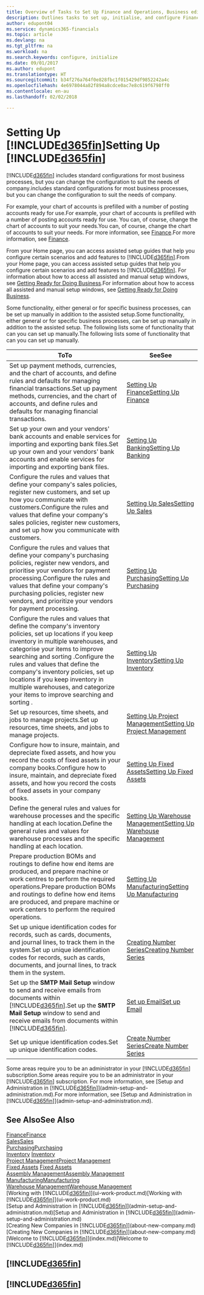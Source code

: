 ```yaml
---
title: Overview of Tasks to Set Up Finance and Operations, Business edition | Microsoft Docs
description: Outlines tasks to set up, initialise, and configure Finance and Operations, Business edition to suit your needs.
author: edupont04
ms.service: dynamics365-financials
ms.topic: article
ms.devlang: na
ms.tgt_pltfrm: na
ms.workload: na
ms.search.keywords: configure, initialize
ms.date: 09/01/2017
ms.author: edupont
ms.translationtype: HT
ms.sourcegitcommit: b34f276a764f0e828fbc1f015429df9852242a4c
ms.openlocfilehash: 4e6978044a82f894a8cdce0ac7e8c619f6798ff0
ms.contentlocale: en-au
ms.lasthandoff: 02/02/2018

---
```

# <a name="setting-up-included365finincludesd365finmdmd"></a><span data-ttu-id="4bf1d-103">Setting Up [!INCLUDE[d365fin](includes/d365fin_md.md)]</span><span class="sxs-lookup"><span data-stu-id="4bf1d-103">Setting Up [!INCLUDE[d365fin](includes/d365fin_md.md)]</span></span>
[!INCLUDE[d365fin](includes/d365fin_md.md)] <span data-ttu-id="4bf1d-104"> includes standard configurations for most business processes, but you can change the configuration to suit the needs of company.</span><span class="sxs-lookup"><span data-stu-id="4bf1d-104">includes standard configurations for most business processes, but you can change the configuration to suit the needs of company.</span></span>

<span data-ttu-id="4bf1d-105">For example, your chart of accounts is prefilled with a number of posting accounts ready for use.</span><span class="sxs-lookup"><span data-stu-id="4bf1d-105">For example, your chart of accounts is prefilled with a number of posting accounts ready for use.</span></span> <span data-ttu-id="4bf1d-106">You can, of course, change the chart of accounts to suit your needs.</span><span class="sxs-lookup"><span data-stu-id="4bf1d-106">You can, of course, change the chart of accounts to suit your needs.</span></span> <span data-ttu-id="4bf1d-107">For more information, see [Finance](finance.md).</span><span class="sxs-lookup"><span data-stu-id="4bf1d-107">For more information, see [Finance](finance.md).</span></span>

<span data-ttu-id="4bf1d-108">From your Home page, you can access assisted setup guides that help you configure certain scenarios and add features to [!INCLUDE[d365fin](includes/d365fin_md.md)].</span><span class="sxs-lookup"><span data-stu-id="4bf1d-108">From your Home page, you can access assisted setup guides that help you configure certain scenarios and add features to [!INCLUDE[d365fin](includes/d365fin_md.md)].</span></span> <span data-ttu-id="4bf1d-109">For information about how to access all assisted and manual setup windows, see [Getting Ready for Doing Business](ui-get-ready-business.md).</span><span class="sxs-lookup"><span data-stu-id="4bf1d-109">For information about how to access all assisted and manual setup windows, see [Getting Ready for Doing Business](ui-get-ready-business.md).</span></span>

<span data-ttu-id="4bf1d-110">Some functionality, either general or for specific business processes, can be set up manually in addition to the assisted setup.</span><span class="sxs-lookup"><span data-stu-id="4bf1d-110">Some functionality, either general or for specific business processes, can be set up manually in addition to the assisted setup.</span></span> <span data-ttu-id="4bf1d-111">The following lists some of functionality that can you can set up manually.</span><span class="sxs-lookup"><span data-stu-id="4bf1d-111">The following lists some of functionality that can you can set up manually.</span></span>

| <span data-ttu-id="4bf1d-112">To</span><span class="sxs-lookup"><span data-stu-id="4bf1d-112">To</span></span> | <span data-ttu-id="4bf1d-113">See</span><span class="sxs-lookup"><span data-stu-id="4bf1d-113">See</span></span> |
| --- | --- |
| <span data-ttu-id="4bf1d-114">Set up payment methods, currencies, and the chart of accounts, and define rules and defaults for managing financial transactions.</span><span class="sxs-lookup"><span data-stu-id="4bf1d-114">Set up payment methods, currencies, and the chart of accounts, and define rules and defaults for managing financial transactions.</span></span> |[<span data-ttu-id="4bf1d-115">Setting Up Finance</span><span class="sxs-lookup"><span data-stu-id="4bf1d-115">Setting Up Finance</span></span>](finance-setup-finance.md) |
| <span data-ttu-id="4bf1d-116">Set up your own and your vendors' bank accounts and enable services for importing and exporting bank files.</span><span class="sxs-lookup"><span data-stu-id="4bf1d-116">Set up your own and your vendors' bank accounts and enable services for importing and exporting bank files.</span></span> |[<span data-ttu-id="4bf1d-117">Setting Up Banking</span><span class="sxs-lookup"><span data-stu-id="4bf1d-117">Setting Up Banking</span></span>](bank-setup-banking.md) |
| <span data-ttu-id="4bf1d-118">Configure the rules and values that define your company's sales policies, register new customers, and set up how you communicate with customers.</span><span class="sxs-lookup"><span data-stu-id="4bf1d-118">Configure the rules and values that define your company's sales policies, register new customers, and set up how you communicate with customers.</span></span> |[<span data-ttu-id="4bf1d-119">Setting Up Sales</span><span class="sxs-lookup"><span data-stu-id="4bf1d-119">Setting Up Sales</span></span>](sales-setup-sales.md) |
| <span data-ttu-id="4bf1d-120">Configure the rules and values that define your company's purchasing policies, register new vendors, and prioritise your vendors for payment processing.</span><span class="sxs-lookup"><span data-stu-id="4bf1d-120">Configure the rules and values that define your company's purchasing policies, register new vendors, and prioritize your vendors for payment processing.</span></span> |[<span data-ttu-id="4bf1d-121">Setting Up Purchasing</span><span class="sxs-lookup"><span data-stu-id="4bf1d-121">Setting Up Purchasing</span></span>](purchasing-setup-purchasing.md) |
| <span data-ttu-id="4bf1d-122">Configure the rules and values that define the company's inventory policies, set up locations if you keep inventory in multiple warehouses, and categorise your items to improve searching and sorting .</span><span class="sxs-lookup"><span data-stu-id="4bf1d-122">Configure the rules and values that define the company's inventory policies, set up locations if you keep inventory in multiple warehouses, and categorize your items to improve searching and sorting .</span></span> |[<span data-ttu-id="4bf1d-123">Setting Up Inventory</span><span class="sxs-lookup"><span data-stu-id="4bf1d-123">Setting Up Inventory</span></span>](inventory-setup-inventory.md) |
| <span data-ttu-id="4bf1d-124">Set up resources, time sheets, and jobs to manage projects.</span><span class="sxs-lookup"><span data-stu-id="4bf1d-124">Set up resources, time sheets, and jobs to manage projects.</span></span> |[<span data-ttu-id="4bf1d-125">Setting Up Project Management</span><span class="sxs-lookup"><span data-stu-id="4bf1d-125">Setting Up Project Management</span></span>](projects-setup-projects.md) |
| <span data-ttu-id="4bf1d-126">Configure how to insure, maintain, and depreciate fixed assets, and how you record the costs of fixed assets in your company books.</span><span class="sxs-lookup"><span data-stu-id="4bf1d-126">Configure how to insure, maintain, and depreciate fixed assets, and how you record the costs of fixed assets in your company books.</span></span> |[<span data-ttu-id="4bf1d-127">Setting Up Fixed Assets</span><span class="sxs-lookup"><span data-stu-id="4bf1d-127">Setting Up Fixed Assets</span></span>](fa-setup.md) |
|<span data-ttu-id="4bf1d-128">Define the general rules and values for warehouse processes and the specific handling at each location.</span><span class="sxs-lookup"><span data-stu-id="4bf1d-128">Define the general rules and values for warehouse processes and the specific handling at each location.</span></span>|[<span data-ttu-id="4bf1d-129">Setting Up Warehouse Management</span><span class="sxs-lookup"><span data-stu-id="4bf1d-129">Setting Up Warehouse Management</span></span>](warehouse-setup-warehouse.md)|
|<span data-ttu-id="4bf1d-130">Prepare production BOMs and routings to define how end items are produced, and prepare machine or work centres to perform the required operations.</span><span class="sxs-lookup"><span data-stu-id="4bf1d-130">Prepare production BOMs and routings to define how end items are produced, and prepare machine or work centers to perform the required operations.</span></span>|[<span data-ttu-id="4bf1d-131">Setting Up Manufacturing</span><span class="sxs-lookup"><span data-stu-id="4bf1d-131">Setting Up Manufacturing</span></span>](production-configure-production-processes.md)|
| <span data-ttu-id="4bf1d-132">Set up unique identification codes for records, such as cards, documents, and journal lines, to track them in the system.</span><span class="sxs-lookup"><span data-stu-id="4bf1d-132">Set up unique identification codes for records, such as cards, documents, and journal lines, to track them in the system.</span></span> |[<span data-ttu-id="4bf1d-133">Creating Number Series</span><span class="sxs-lookup"><span data-stu-id="4bf1d-133">Creating Number Series</span></span>](ui-create-number-series.md) |
| <span data-ttu-id="4bf1d-134">Set up the **SMTP Mail Setup** window to send and receive emails from documents within [!INCLUDE[d365fin](includes/d365fin_md.md)].</span><span class="sxs-lookup"><span data-stu-id="4bf1d-134">Set up the **SMTP Mail Setup** window to send and receive emails from documents within [!INCLUDE[d365fin](includes/d365fin_md.md)].</span></span> |[<span data-ttu-id="4bf1d-135">Set up Email</span><span class="sxs-lookup"><span data-stu-id="4bf1d-135">Set up Email</span></span>](madeira-how-setup-email.md) |
| <span data-ttu-id="4bf1d-136">Set up unique identification codes.</span><span class="sxs-lookup"><span data-stu-id="4bf1d-136">Set up unique identification codes.</span></span> |[<span data-ttu-id="4bf1d-137">Create Number Series</span><span class="sxs-lookup"><span data-stu-id="4bf1d-137">Create Number Series</span></span>](ui-create-number-series.md) |

<span data-ttu-id="4bf1d-138">Some areas require you to be an administrator in your [!INCLUDE[d365fin](includes/d365fin_md.md)] subscription.</span><span class="sxs-lookup"><span data-stu-id="4bf1d-138">Some areas require you to be an administrator in your [!INCLUDE[d365fin](includes/d365fin_md.md)] subscription.</span></span> <span data-ttu-id="4bf1d-139">For more information, see [Setup and Administration in [!INCLUDE[d365fin](includes/d365fin_md.md)]](admin-setup-and-administration.md).</span><span class="sxs-lookup"><span data-stu-id="4bf1d-139">For more information, see [Setup and Administration in [!INCLUDE[d365fin](includes/d365fin_md.md)]](admin-setup-and-administration.md).</span></span>  

## <a name="see-also"></a><span data-ttu-id="4bf1d-140">See Also</span><span class="sxs-lookup"><span data-stu-id="4bf1d-140">See Also</span></span>
[<span data-ttu-id="4bf1d-141">Finance</span><span class="sxs-lookup"><span data-stu-id="4bf1d-141">Finance</span></span>](finance.md)  
[<span data-ttu-id="4bf1d-142">Sales</span><span class="sxs-lookup"><span data-stu-id="4bf1d-142">Sales</span></span>](sales-manage-sales.md)  
[<span data-ttu-id="4bf1d-143">Purchasing</span><span class="sxs-lookup"><span data-stu-id="4bf1d-143">Purchasing</span></span>](purchasing-manage-purchasing.md)  
<span data-ttu-id="4bf1d-144">[Inventory](inventory-manage-inventory.md)  </span><span class="sxs-lookup"><span data-stu-id="4bf1d-144">[Inventory](inventory-manage-inventory.md)  </span></span>  
[<span data-ttu-id="4bf1d-145">Project Management</span><span class="sxs-lookup"><span data-stu-id="4bf1d-145">Project Management</span></span>](projects-manage-projects.md)  
<span data-ttu-id="4bf1d-146">[Fixed Assets](fa-manage.md)  </span><span class="sxs-lookup"><span data-stu-id="4bf1d-146">[Fixed Assets](fa-manage.md)  </span></span>  
[<span data-ttu-id="4bf1d-147">Assembly Management</span><span class="sxs-lookup"><span data-stu-id="4bf1d-147">Assembly Management</span></span>](assembly-assemble-items.md)  
[<span data-ttu-id="4bf1d-148">Manufacturing</span><span class="sxs-lookup"><span data-stu-id="4bf1d-148">Manufacturing</span></span>](production-manage-manufacturing.md)  
[<span data-ttu-id="4bf1d-149">Warehouse Management</span><span class="sxs-lookup"><span data-stu-id="4bf1d-149">Warehouse Management</span></span>](warehouse-manage-warehouse.md)  
<span data-ttu-id="4bf1d-150">[Working with [!INCLUDE[d365fin](includes/d365fin_md.md)]](ui-work-product.md)</span><span class="sxs-lookup"><span data-stu-id="4bf1d-150">[Working with [!INCLUDE[d365fin](includes/d365fin_md.md)]](ui-work-product.md)</span></span>  
<span data-ttu-id="4bf1d-151">[Setup and Administration in [!INCLUDE[d365fin](includes/d365fin_md.md)]](admin-setup-and-administration.md)</span><span class="sxs-lookup"><span data-stu-id="4bf1d-151">[Setup and Administration in [!INCLUDE[d365fin](includes/d365fin_md.md)]](admin-setup-and-administration.md)</span></span>  
<span data-ttu-id="4bf1d-152">[Creating New Companies in [!INCLUDE[d365fin](includes/d365fin_md.md)]](about-new-company.md)</span><span class="sxs-lookup"><span data-stu-id="4bf1d-152">[Creating New Companies in [!INCLUDE[d365fin](includes/d365fin_md.md)]](about-new-company.md)</span></span>  
<span data-ttu-id="4bf1d-153">[Welcome to [!INCLUDE[d365fin](includes/d365fin_md.md)]](index.md)</span><span class="sxs-lookup"><span data-stu-id="4bf1d-153">[Welcome to [!INCLUDE[d365fin](includes/d365fin_md.md)]](index.md)</span></span>  

## [!INCLUDE[d365fin](includes/free_trial_md.md)]  
## [!INCLUDE[d365fin](includes/training_link_md.md)]

